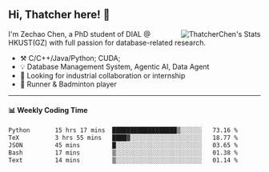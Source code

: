 ## Hi, Thatcher here! :wave:

<img align="right" src="https://github-readme-stats.vercel.app/api?username=thatcherchen&title_color=333&text_color=777" alt="ThatcherChen's Stats" >

I'm Zechao Chen, a PhD student of DIAL @ HKUST(GZ) with full passion for database-related research.

- :hammer_and_pick:  C/C++/Java/Python; CUDA;
- :bulb:  Database Management System, Agentic AI, Data Agent
- :telescope:  Looking for industrial collaboration or internship
- :seedling:  Runner & Badminton player

---

#### :bar_chart: Weekly Coding Time

<!--START_SECTION:waka-->

```txt
Python       15 hrs 17 mins  ██████████████████▒░░░░░░   73.16 %
TeX          3 hrs 55 mins   ████▓░░░░░░░░░░░░░░░░░░░░   18.77 %
JSON         45 mins         █░░░░░░░░░░░░░░░░░░░░░░░░   03.65 %
Bash         17 mins         ▒░░░░░░░░░░░░░░░░░░░░░░░░   01.38 %
Text         14 mins         ▒░░░░░░░░░░░░░░░░░░░░░░░░   01.14 %
```

<!--END_SECTION:waka-->
